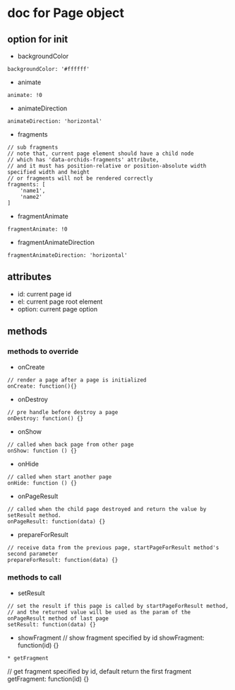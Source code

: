 # doc for Page object

## option for init

* backgroundColor
```
backgroundColor: '#ffffff'
```
* animate
```
animate: !0
```
* animateDirection
```
animateDirection: 'horizontal'
```
* fragments
```
// sub fragments
// note that, current page element should have a child node
// which has 'data-orchids-fragments' attribute,
// and it must has position-relative or position-absolute width specified width and height
// or fragments will not be rendered correctly
fragments: [
    'name1',
    'name2'
]
```
* fragmentAnimate
```
fragmentAnimate: !0
```
* fragmentAnimateDirection
```
fragmentAnimateDirection: 'horizontal'
```

## attributes

* id: current page id
* el: current page root element
* option: current page option

## methods

### methods to override

* onCreate
```
// render a page after a page is initialized
onCreate: function(){}
```
* onDestroy
```
// pre handle before destroy a page
onDestroy: function() {}
```
* onShow
```
// called when back page from other page
onShow: function () {}
```
* onHide
```
// called when start another page
onHide: function () {}
```
* onPageResult
```
// called when the child page destroyed and return the value by setResult method.
onPageResult: function(data) {}
```
* prepareForResult
```
// receive data from the previous page, startPageForResult method's second parameter
prepareForResult: function(data) {}
```

### methods to call

* setResult
```
// set the result if this page is called by startPageForResult method,
// and the returned value will be used as the param of the onPageResult method of last page
setResult: function(data) {}
```
* showFragment
// show fragment specified by id
showFragment: function(id) {}
```
* getFragment
```
// get fragment specified by id, default return the first fragment
getFragment: function(id) {}
```